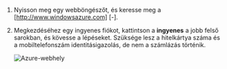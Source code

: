 1. Nyisson meg egy webböngészőt, és keresse meg a [http://www.windowsazure.com] [-].
2. Megkezdéséhez egy ingyenes fiókot, kattintson a **ingyenes** a jobb felső sarokban, és kövesse a lépéseket. Szüksége lesz a hitelkártya száma és a mobiltelefonszám identitásigazolás, de nem a számlázás történik.
   
   ![Azure-webhely][0]

[0]: ./media/create-azure-account/freetrialonwindowsazurehomepage.png

